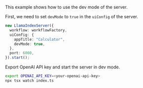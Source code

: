 This example shows how to use the dev mode of the server.

First, we need to set `devMode` to `true` in the `uiConfig` of the server.

```ts
new LlamaIndexServer({
  workflow: workflowFactory,
  uiConfig: {
    appTitle: "Calculator",
    devMode: true,
  },
  port: 6000,
}).start();
```

Export OpenAI API key and start the server in dev mode.

```bash
export OPENAI_API_KEY=<your-openai-api-key>
npx tsx watch index.ts
```